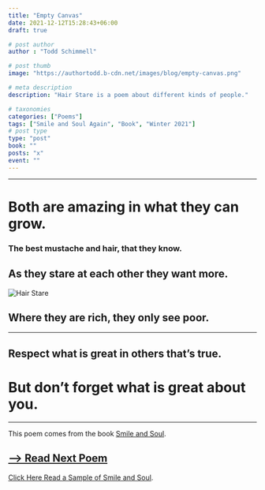 ```yaml
---
title: "Empty Canvas"
date: 2021-12-12T15:28:43+06:00
draft: true

# post author
author : "Todd Schimmell"

# post thumb
image: "https://authortodd.b-cdn.net/images/blog/empty-canvas.png"

# meta description
description: "Hair Stare is a poem about different kinds of people."

# taxonomies
categories: ["Poems"]
tags: ["Smile and Soul Again", "Book", "Winter 2021"]
# post type
type: "post"
book: ""
posts: "x"
event: ""
---
```

---
# Both are amazing in what they can grow.

### The best mustache and hair, that they know.

## As they stare at each other they want more.

![Hair Stare](https://authortodd.b-cdn.net/images/blog/hairstare0.png)

## Where they are rich, they only see poor.

---

## Respect what is great in others that’s true.

# But don’t forget what is great about you.
---
This poem comes from the book [Smile and Soul](/blog/smile-and-soul).

## [--> Read Next Poem](/blog/mayor)

 [Click Here Read a Sample of Smile and Soul](/blog/smile-and-soul).
